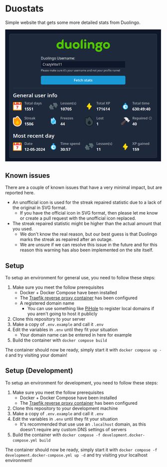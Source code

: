 # Duostats
Simple website that gets some more detailed stats from Duolingo.

<img src="./assets/ui_preview.png" alt="Screenshot of the Duostats application" width="500" />


## Known issues
There are a couple of known issues that have a very minimal impact, but are reported here.

- An unofficial icon is used for the streak repaired statistic due to a lack of the original in SVG format.
    - If you have the official icon in SVG format, then please let me know or create a pull request with the unofficial icon replaced.
- The streak repaired statistic might be higher than the actual amount that you used.
    - We don't know the real reason, but our best guess is that Duolingo marks the streak as repaired after an outage.
    - We are unsure if we can resolve this issue in the future and for this reason this warning has also been implemented on the site itself.


## Setup
To setup an environment for general use, you need to follow these steps:

1. Make sure you meet the follow prerequisites
    - Docker + Docker Compose have been installed
    - The [Traefik reverse proxy container](https://github.com/CrazyVito11/traefik-reverse-proxy) has been configured
    - A registered domain name
        - You can use something like [PiHole](https://github.com/pi-hole/pi-hole) to register local domains if you aren't going to host it publicly
2. Clone this repository to your server
3. Make a copy of `.env.example` and call it `.env`
4. Edit the variables in `.env` until they fit your situation
    - Your domain name can be entered in here for example
5. Build the container with `docker compose build`

The container should now be ready, simply start it with `docker compose up -d` and try visiting your domain!


## Setup (Development)
To setup an environment for development, you need to follow these steps:

1. Make sure you meet the follow prerequisites
    - Docker + Docker Compose have been installed
    - The [Traefik reverse proxy container](https://github.com/CrazyVito11/traefik-reverse-proxy) has been configured
2. Clone this repository to your development machine
3. Make a copy of `.env.example` and call it `.env`
4. Edit the variables in `.env` until they fit your situation
    - It's recommended that use use an `.localhost` domain, as this doesn't require any custom DNS settings of servers
5. Build the container with `docker compose -f development.docker-compose.yml build`

The container should now be ready, simply start it with `docker compose -f development.docker-compose.yml up -d` and try visiting your localhost environment!
